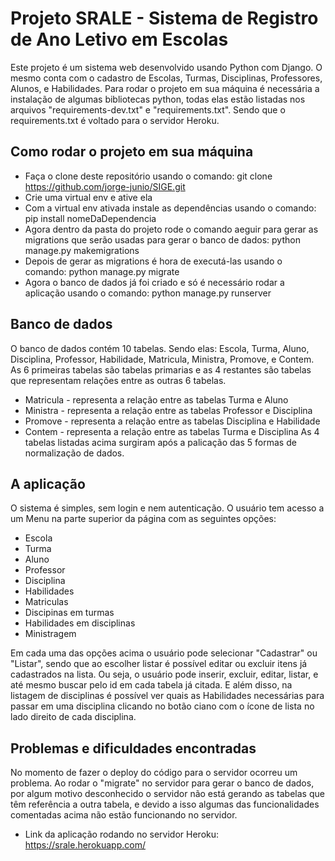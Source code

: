 # Projeto SRALE - Sistema de Registro de Ano Letivo em Escolas
Este projeto é um sistema web desenvolvido usando Python com Django. O mesmo conta com o cadastro de Escolas, Turmas, Disciplinas, Professores, Alunos, e Habilidades. Para rodar o projeto em sua máquina é necessária a instalação de algumas bibliotecas python, todas elas estão listadas nos arquivos "requirements-dev.txt" e "requirements.txt". Sendo que o requirements.txt é voltado para o servidor Heroku.

## Como rodar o projeto em sua máquina
* Faça o clone deste repositório usando o comando: git clone https://github.com/jorge-junio/SIGE.git
* Crie uma virtual env e ative ela
* Com a virtual env ativada instale as dependências usando o comando: pip install nomeDaDependencia
* Agora dentro da pasta do projeto rode o comando aeguir para gerar as migrations que serão usadas para gerar o banco de dados: python manage.py makemigrations
* Depois de gerar as migrations é hora de executá-las usando o comando: python manage.py migrate
* Agora o banco de dados já foi criado e só é necessário rodar a aplicação usando o comando: python manage.py runserver

## Banco de dados
O banco de dados contém 10 tabelas. Sendo elas: Escola, Turma, Aluno, Disciplina, Professor, Habilidade, Matricula, Ministra, Promove, e Contem. As 6 primeiras tabelas são tabelas primarias e as 4 restantes são tabelas que representam relações entre as outras 6 tabelas.
* Matricula - representa a relação entre as tabelas Turma e Aluno
* Ministra - representa a relação entre as tabelas Professor e Disciplina
* Promove - representa a relação entre as tabelas Disciplina e Habilidade
* Contem - representa a relação entre as tabelas Turma e Disciplina
As 4 tabelas listadas acima surgiram após a palicação das 5 formas de normalização de dados.

## A aplicação
O sistema é simples, sem login e nem autenticação. O usuário tem acesso a um Menu na parte superior da página com as seguintes opções:
* Escola
* Turma
* Aluno
* Professor
* Disciplina
* Habilidades
* Matriculas
* Discipinas em turmas
* Habilidades em disciplinas
* Ministragem

Em cada uma das opções acima o usuário pode selecionar "Cadastrar" ou "Listar", sendo que ao escolher listar é possível editar ou excluir itens já cadastrados na lista. Ou seja, o usuário pode inserir, excluir, editar, listar, e até mesmo buscar pelo id em cada tabela já citada. E além disso, na listagem de disciplinas é possível ver quais as Habilidades necessárias para passar em uma disciplina clicando no botão ciano com o ícone de lista no lado direito de cada disciplina. 

## Problemas e dificuldades encontradas
No momento de fazer o deploy do código para o servidor ocorreu um problema. Ao rodar o "migrate" no servidor para gerar o banco de dados, por algum motivo desconhecido o servidor não está gerando as tabelas que têm referência a outra tabela, e devido a isso algumas das funcionalidades comentadas acima não estão funcionando no servidor.

* Link da aplicação rodando no servidor Heroku: https://srale.herokuapp.com/
